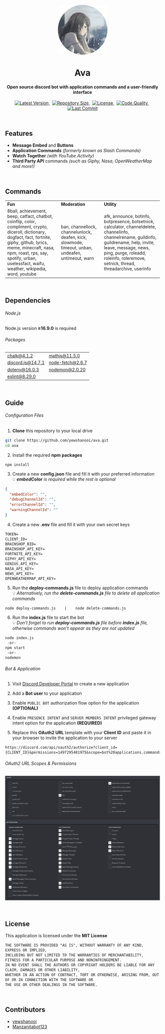 <p align="center">
    <img src=".github/readme_icon.png" width="161" height="161"/>
    <h1 align="center">Ava</h1>
    <h4 align="center">Open source discord bot with application commands and a user-friendly interface</h4>
</p>

<p align="center">
    <a href="https://github.com/yewshanooi/ava/releases/">
        <img alt="Latest Version" src="https://img.shields.io/github/v/release/yewshanooi/ava?include_prereleases&style=flat-square">
    </a>
  &nbsp;
    <a href="https://github.com/yewshanooi/ava/">
        <img alt="Repository Size" src="https://img.shields.io/github/repo-size/yewshanooi/ava?style=flat-square">
    </a>
  &nbsp;
    <a href="https://github.com/yewshanooi/ava/blob/main/LICENSE">
        <img alt="License" src="https://img.shields.io/github/license/yewshanooi/ava?style=flat-square">
    </a>
  &nbsp;
    <a href="https://www.codefactor.io/repository/github/yewshanooi/ava/">
        <img alt="Code Quality" src="https://img.shields.io/codefactor/grade/github/yewshanooi/ava?style=flat-square">
    </a>
  &nbsp;
    <a href="https://github.com/yewshanooi/ava/commits/">
        <img alt="Last Commit" src="https://img.shields.io/github/last-commit/yewshanooi/ava?style=flat-square">
    </a>
</p>
<br/>

## Features
- **Message Embed** and **Buttons**
- **Application Commands** *(formerly known as Slash Commands)*
- **Watch Together** *(with YouTube Activity)*
- **Third Party API** commands *(such as Giphy, Nasa, OpenWeatherMap and more!)*
<br/>

## Commands
<table>
  <tr>
    <td><b>Fun</b></td>
    <td><b>Moderation</b></td>
    <td><b>Utility</b></td>
  </tr>
  <tr>
    <td>8ball, achievement, beep, catfact, chatbot, coinflip, color, compliment, crypto, diceroll, dictionary, dogfact, fact, fortnite, giphy, github, lyrics, meme, minecraft, nasa, npm, roast, rps, say, spotify, urban, uselessfact, waifu, weather, wikipedia, word, youtube</td>
    <td>ban, channellock, channelunlock, deafen, kick, slowmode, timeout, unban, undeafen, untimeout, warn</td>
    <td>afk, announce, botinfo, botpresence, botsetnick, calculator, channeldelete, channelinfo, channelrename, guildinfo, guildrename, help, invite, leave, message, news, ping, purge, roleadd, roleinfo, roleremove, setnick, thread, threadarchive, userinfo</td>
  </tr>
</table>
<br/>

## Dependencies
###### Node.js
Node.js version **≥16.9.0** is required

###### Packages
<table>
  <tr>
    <td><a href="https://www.npmjs.com/package/chalk">chalk@4.1.2</a></td>
    <td><a href="https://www.npmjs.com/package/mathjs">mathjs@11.5.0</a></td>
  </tr>
  <tr>
    <td><a href="https://www.npmjs.com/package/discord.js">discord.js@14.7.1</a></td>
    <td><a href="https://www.npmjs.com/package/node-fetch">node-fetch@2.6.7</a></td>
  </tr>
  <tr>
    <td><a href="https://www.npmjs.com/package/dotenv">dotenv@16.0.3</a></td>
    <td><a href="https://www.npmjs.com/package/nodemon">nodemon@2.0.20</a></td>
  </tr>
  <tr>
    <td><a href="https://www.npmjs.com/package/eslint">eslint@8.29.0</a></td>
  </tr>
</table>
<br/>

## Guide
###### Configuration Files
1. **Clone** this repository to your local drive
```sh
git clone https://github.com/yewshanooi/ava.git
cd ava
```
2. Install the required **npm packages**
```
npm install
```
3. Create a new **config.json** file and fill it with your preferred information<br/>
💡 ***embedColor** is required while the rest is optional*
```json
{
  "embedColor": "",
  "debugChannelId": "",
  "errorChannelId": "",
  "warningChannelId": ""
}
```
4. Create a new **.env** file and fill it with your own secret keys
```
TOKEN=
CLIENT_ID=
BRAINSHOP_BID=
BRAINSHOP_API_KEY=
FORTNITE_API_KEY=
GIPHY_API_KEY=
GENIUS_API_KEY=
NASA_API_KEY=
NEWS_API_KEY=
OPENWEATHERMAP_API_KEY=
```
5. Run the **deploy-commands.js** file to deploy application commands<br/>
💡 *Alternatively, run the **delete-commands.js** file to delete all application commands*
```
node deploy-commands.js    |    node delete-commands.js
```
6. Run the **index.js** file to start the bot<br/>
💡 *Don't forget to run **deploy-commands.js** file before **index.js** file, otherwise commands won't appear as they are not updated*
```
node index.js
 -or-
npm start
 -or-
nodemon
```

###### Bot & Application
1. Visit [Discord Developer Portal](https://discord.com/developers/applications) to create a new application

2. Add a **Bot user** to your application

3. Enable `PUBLIC BOT` authorization flow option for the application **(OPTIONAL)**

4. Enable `PRESENCE INTENT` and `SERVER MEMBERS INTENT` privileged gateway intent option for the application **(REQUIRED)**

5. Replace this **OAuth2 URL** template with your **Client ID** and paste it in your browser to invite the application to your server
```url
https://discord.com/api/oauth2/authorize?client_id={CLIENT_ID}&permissions=1497295481975&scope=bot%20applications.commands
```

###### OAuth2 URL Scopes & Permissions
<p align="left">
    <img src=".github/generate_oauth2_url.png"/>
</p>
<br/>

## License
This application is licensed under the **MIT License**
```
THE SOFTWARE IS PROVIDED "AS IS", WITHOUT WARRANTY OF ANY KIND, EXPRESS OR IMPLIED, 
INCLUDING BUT NOT LIMITED TO THE WARRANTIES OF MERCHANTABILITY, FITNESS FOR A PARTICULAR PURPOSE AND NONINFRINGEMENT. 
IN NO EVENT SHALL THE AUTHORS OR COPYRIGHT HOLDERS BE LIABLE FOR ANY CLAIM, DAMAGES OR OTHER LIABILITY, 
WHETHER IN AN ACTION OF CONTRACT, TORT OR OTHERWISE, ARISING FROM, OUT OF OR IN CONNECTION WITH THE SOFTWARE OR 
THE USE OR OTHER DEALINGS IN THE SOFTWARE.
```
<br/>

## Contributors
- [yewshanooi](https://github.com/yewshanooi)
- [Manzanitabot123](https://github.com/Manzanitabot123)
